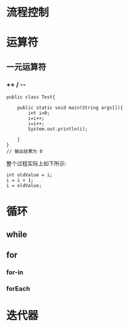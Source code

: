 # 流程控制

# 运算符

## 一元运算符

### ++ / --

```
public class Test{

    public static void main(String args[]){
        int i=0;
        i=i++;
        i=i++;
        System.out.println(i);

    }
}
// 输出结果为 0
```

整个过程实际上如下所示:

```
int oldValue = i;
i = i + 1;
i = oldValue;
```

# 循环

## while

## for

### for-in

### forEach

# 迭代器
